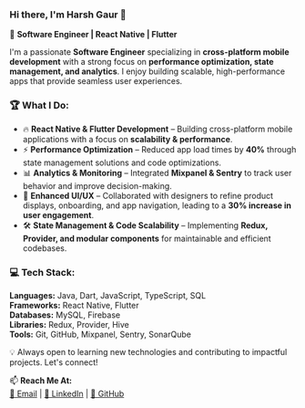 ### Hi there, I'm Harsh Gaur 👋  

🚀 **Software Engineer | React Native | Flutter**  

I'm a passionate **Software Engineer** specializing in **cross-platform mobile development** with a strong focus on **performance optimization, state management, and analytics**. I enjoy building scalable, high-performance apps that provide seamless user experiences.  

### 🏆 **What I Do:**  
- 🔥 **React Native & Flutter Development** – Building cross-platform mobile applications with a focus on **scalability & performance**.  
- ⚡ **Performance Optimization** – Reduced app load times by **40%** through state management solutions and code optimizations.  
- 📊 **Analytics & Monitoring** – Integrated **Mixpanel & Sentry** to track user behavior and improve decision-making.  
- 🎨 **Enhanced UI/UX** – Collaborated with designers to refine product displays, onboarding, and app navigation, leading to a **30% increase in user engagement**.  
- 🛠 **State Management & Code Scalability** – Implementing **Redux, Provider, and modular components** for maintainable and efficient codebases.  

### 💻 **Tech Stack:**  
**Languages:** Java, Dart, JavaScript, TypeScript, SQL  
**Frameworks:** React Native, Flutter  
**Databases:** MySQL, Firebase  
**Libraries:** Redux, Provider, Hive  
**Tools:** Git, GitHub, Mixpanel, Sentry, SonarQube  


💡 Always open to learning new technologies and contributing to impactful projects. Let's connect!  

📫 **Reach Me At:**  
[📩 Email](mailto:harshgaur017@gmail.com) | [🔗 LinkedIn](https://linkedin.com/in/harsh-gaur-520a73258) | [🐙 GitHub](https://github.com/HarshGaur017)  
